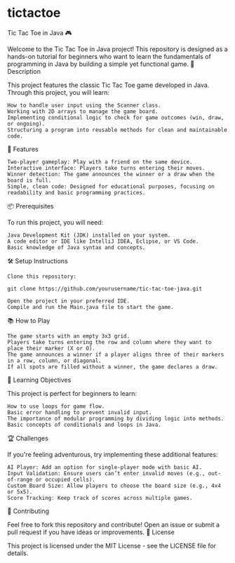 # tictactoe
Tic Tac Toe in Java 🎮

Welcome to the Tic Tac Toe in Java project! This repository is designed as a hands-on tutorial for beginners who want to learn the fundamentals of programming in Java by building a simple yet functional game.
📖 Description

This project features the classic Tic Tac Toe game developed in Java. Through this project, you will learn:

    How to handle user input using the Scanner class.
    Working with 2D arrays to manage the game board.
    Implementing conditional logic to check for game outcomes (win, draw, or ongoing).
    Structuring a program into reusable methods for clean and maintainable code.

🚀 Features

    Two-player gameplay: Play with a friend on the same device.
    Interactive interface: Players take turns entering their moves.
    Winner detection: The game announces the winner or a draw when the board is full.
    Simple, clean code: Designed for educational purposes, focusing on readability and basic programming practices.

📦 Prerequisites

To run this project, you will need:

    Java Development Kit (JDK) installed on your system.
    A code editor or IDE like IntelliJ IDEA, Eclipse, or VS Code.
    Basic knowledge of Java syntax and concepts.

🛠️ Setup Instructions

    Clone this repository:

    git clone https://github.com/yourusername/tic-tac-toe-java.git  

    Open the project in your preferred IDE.
    Compile and run the Main.java file to start the game.

📚 How to Play

    The game starts with an empty 3x3 grid.
    Players take turns entering the row and column where they want to place their marker (X or O).
    The game announces a winner if a player aligns three of their markers in a row, column, or diagonal.
    If all spots are filled without a winner, the game declares a draw.

🌱 Learning Objectives

This project is perfect for beginners to learn:

    How to use loops for game flow.
    Basic error handling to prevent invalid input.
    The importance of modular programming by dividing logic into methods.
    Basic concepts of conditionals and loops in Java.

🏆 Challenges

If you're feeling adventurous, try implementing these additional features:

    AI Player: Add an option for single-player mode with basic AI.
    Input Validation: Ensure users can’t enter invalid moves (e.g., out-of-range or occupied cells).
    Custom Board Size: Allow players to choose the board size (e.g., 4x4 or 5x5).
    Score Tracking: Keep track of scores across multiple games.

🤝 Contributing

Feel free to fork this repository and contribute! Open an issue or submit a pull request if you have ideas or improvements.
📜 License

This project is licensed under the MIT License - see the LICENSE file for details.
